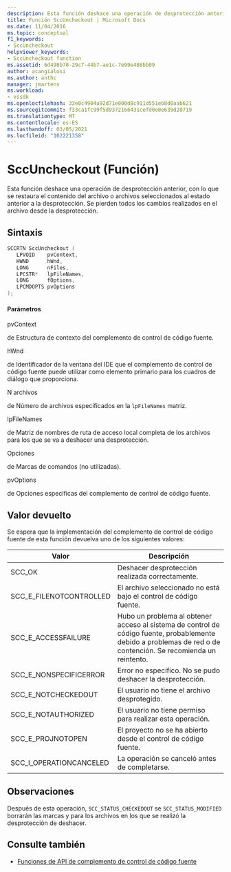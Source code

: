 ```yaml
---
description: Esta función deshace una operación de desprotección anterior, con lo que se restaura el contenido del archivo o archivos seleccionados al estado anterior a la desprotección.
title: Función SccUncheckout | Microsoft Docs
ms.date: 11/04/2016
ms.topic: conceptual
f1_keywords:
- SccUncheckout
helpviewer_keywords:
- SccUncheckout function
ms.assetid: 6d498b70-29c7-44b7-ae1c-7e99e488bb09
author: acangialosi
ms.author: anthc
manager: jmartens
ms.workload:
- vssdk
ms.openlocfilehash: 33e0c4904a92d71e000d8c911d551eb8d0aab621
ms.sourcegitcommit: f33ca1fc99f5d9372166431cefd0e0e639d20719
ms.translationtype: MT
ms.contentlocale: es-ES
ms.lasthandoff: 03/05/2021
ms.locfileid: "102221358"
---
```

# <a name="sccuncheckout-function"></a>SccUncheckout (Función)
Esta función deshace una operación de desprotección anterior, con lo que se restaura el contenido del archivo o archivos seleccionados al estado anterior a la desprotección. Se pierden todos los cambios realizados en el archivo desde la desprotección.

## <a name="syntax"></a>Sintaxis

```cpp
SCCRTN SccUncheckout (
   LPVOID    pvContext,
   HWND      hWnd,
   LONG      nFiles,
   LPCSTR*   lpFileNames,
   LONG      fOptions,
   LPCMDOPTS pvOptions
);
```

#### <a name="parameters"></a>Parámetros
 pvContext

de Estructura de contexto del complemento de control de código fuente.

 hWnd

de Identificador de la ventana del IDE que el complemento de control de código fuente puede utilizar como elemento primario para los cuadros de diálogo que proporciona.

 N archivos

de Número de archivos especificados en la `lpFileNames` matriz.

 lpFileNames

de Matriz de nombres de ruta de acceso local completa de los archivos para los que se va a deshacer una desprotección.

 Opciones

de Marcas de comandos (no utilizadas).

 pvOptions

de Opciones específicas del complemento de control de código fuente.

## <a name="return-value"></a>Valor devuelto
 Se espera que la implementación del complemento de control de código fuente de esta función devuelva uno de los siguientes valores:

|Valor|Descripción|
|-----------|-----------------|
|SCC_OK|Deshacer desprotección realizada correctamente.|
|SCC_E_FILENOTCONTROLLED|El archivo seleccionado no está bajo el control de código fuente.|
|SCC_E_ACCESSFAILURE|Hubo un problema al obtener acceso al sistema de control de código fuente, probablemente debido a problemas de red o de contención. Se recomienda un reintento.|
|SCC_E_NONSPECIFICERROR|Error no específico. No se pudo deshacer la desprotección.|
|SCC_E_NOTCHECKEDOUT|El usuario no tiene el archivo desprotegido.|
|SCC_E_NOTAUTHORIZED|El usuario no tiene permiso para realizar esta operación.|
|SCC_E_PROJNOTOPEN|El proyecto no se ha abierto desde el control de código fuente.|
|SCC_I_OPERATIONCANCELED|La operación se canceló antes de completarse.|

## <a name="remarks"></a>Observaciones
 Después de esta operación, `SCC_STATUS_CHECKEDOUT` se `SCC_STATUS_MODIFIED` borrarán las marcas y para los archivos en los que se realizó la desprotección de deshacer.

## <a name="see-also"></a>Consulte también
- [Funciones de API de complemento de control de código fuente](../extensibility/source-control-plug-in-api-functions.md)
